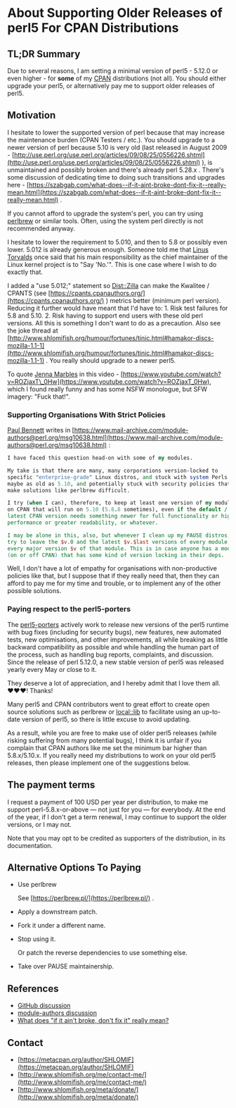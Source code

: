 # About Supporting Older Releases of perl5 For CPAN Distributions

## TL;DR Summary

Due to several reasons, I am setting a minimal version of perl5 - 5.12.0
or even higher - for **some** of my [CPAN](https://en.wikipedia.org/wiki/CPAN)
distributions (not all). You should either upgrade your perl5, or
alternatively pay me to support older releases of perl5.

## Motivation

I hesitate to lower the supported version of perl because that may increase the maintenance burden (CPAN Testers / etc.). You should upgrade to a newer version of perl because 5.10 is very old (last released in August 2009 - [http://use.perl.org/use.perl.org/articles/09/08/25/0556226.shtml](http://use.perl.org/use.perl.org/articles/09/08/25/0556226.shtml) ), is unmaintained and possibly broken and there's already perl 5.28.x . There's some discussion of dedicating time to doing such transitions and upgrades here - [https://szabgab.com/what-does--if-it-aint-broke-dont-fix-it--really-mean.html](https://szabgab.com/what-does--if-it-aint-broke-dont-fix-it--really-mean.html) .

If you cannot afford to upgrade the system's perl, you can try using [perlbrew](https://perlbrew.pl/) or similar tools. Often, using the system perl directly is not recommended anyway.

I hesitate to lower the requirement to 5.010, and then to 5.8 or possibly even lower. 5.012 is already generous enough. Someone told me that [Linus Torvalds](https://en.wikipedia.org/wiki/Linus_Torvalds) once said that his main responsibility as the chief maintainer of the Linux kernel project is to "Say 'No.'". This is one case where I wish to do exactly that.

I added a "use 5.012;" statement so [Dist::Zilla](https://metacpan.org/pod/Dist::Zilla) can make the Kwalitee / CPANTS (see [https://cpants.cpanauthors.org/](https://cpants.cpanauthors.org/) ) metrics better (minimum perl version). Reducing it further would have meant that I'd have to: 1. Risk test failures for 5.8 and 5.10. 2. Risk having to support end users with these old perl versions. All this is something I don't want to do as a precaution. Also see the joke thread at [http://www.shlomifish.org/humour/fortunes/tinic.html#hamakor-discs-mozilla-1.1-1](http://www.shlomifish.org/humour/fortunes/tinic.html#hamakor-discs-mozilla-1.1-1) . You really should upgrade to a newer perl5.

To quote [Jenna Marbles](https://www.youtube.com/user/JennaMarbles) in this video - [https://www.youtube.com/watch?v=ROZjaxT\_0Hw](https://www.youtube.com/watch?v=ROZjaxT_0Hw), which I found really funny and has some NSFW monologue, but SFW imagery: "Fuck that!".

### Supporting Organisations With Strict Policies

[Paul Bennett](https://metacpan.org/author/PWBENNETT) writes in [https://www.mail-archive.com/module-authors@perl.org/msg10638.html](https://www.mail-archive.com/module-authors@perl.org/msg10638.html) :

```perl
I have faced this question head-on with some of my modules.

My take is that there are many, many corporations version-locked to
specific "enterprise-grade" Linux distros, and stuck with system Perls
maybe as old as 5.10, and potentially stuck with security policies that
make solutions like perlbrew difficult.

I try (when I can), therefore, to keep at least one version of my modules
on CPAN that will run on 5.10 (5.8.8 sometimes), even if the default /
latest CPAN version needs something newer for full functionality or higher
performance or greater readability, or whatever.

I may be alone in this, also, but whenever I clean up my PAUSE distros, I
try to leave the $v.0 and the latest $v.$last versions of every module, for
every major version $v of that module. This is in case anyone has a module
(on or off CPAN) that has some kind of version locking in their deps.
```

Well, I don't have a lot of empathy for organisations with non-productive
policies like that, but I suppose that if they really need that, then they can
afford to pay me for my time and trouble, or to implement any of the other
possible solutions.

### Paying respect to the perl5-porters

The [perl5-porters](https://lists.perl.org/list/perl5-porters.html) actively
work to release new versions of the perl5 runtime with bug fixes (including
for security bugs), new features, new automated tests, new optimisations,
and other improvements, all while breaking as little backward compatibility as
possible and while handling the human part of the process, such as handling
bug reports, complaints, and discussion. Since the release of perl 5.12.0, a
new stable version of perl5 was released yearly every May or close to it.

They deserve a lot of appreciation, and I hereby admit that I love them all.
♥♥♥! Thanks!

Many perl5 and CPAN contributors went to great effort to create open source
solutions such as perlbrew or [local::lib](https://metacpan.org/pod/local::lib) to facilitate using an up-to-date
version of perl5, so there is little excuse to avoid updating.

As a result, while you are free to make use of older perl5 releases (while
risking suffering from many potential bugs), I think it is unfair if you
complain that CPAN authors like me set the minimum bar higher than
5.8.x/5.10.x. If you really need my distributions to work on your
old perl5 releases, then please implement one of the suggestions below.

## The payment terms

I request a payment of 100 USD per year per distribution, to make me support
perl-5.8.x-or-above — not just for you — for everybody. At the end of the year,
if I don't get a term renewal, I may continue to support the older versions,
or I may not.

Note that you may opt to be credited as supporters of the distribution, in its
documentation.

## Alternative Options To Paying

- Use perlbrew

    See [https://perlbrew.pl/](https://perlbrew.pl/) .

- Apply a downstream patch.
- Fork it under a different name.
- Stop using it.

    Or patch the reverse dependencies to use something else.

- Take over PAUSE maintainership.

## References

- [GitHub discussion](https://github.com/shlomif/perl-XML-SemanticDiff/issues/3)
- [module-authors discussion](https://www.nntp.perl.org/group/perl.module-authors/2018/08/msg10944.html)
- [What does "if it ain't broke, don't fix it" really mean?](https://szabgab.com/what-does--if-it-aint-broke-dont-fix-it--really-mean.html)

## Contact

- [https://metacpan.org/author/SHLOMIF](https://metacpan.org/author/SHLOMIF)
- [http://www.shlomifish.org/me/contact-me/](http://www.shlomifish.org/me/contact-me/)
- [http://www.shlomifish.org/meta/donate/](http://www.shlomifish.org/meta/donate/)
